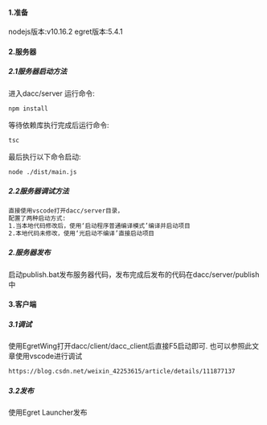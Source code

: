#### 1.准备
nodejs版本:v10.16.2
egret版本:5.4.1
#### 2.服务器
##### 2.1服务器启动方法
进入dacc/server     运行命令:
```sh
npm install 
```
等待依赖库执行完成后运行命令: 
```sh
tsc
```
最后执行以下命令启动:
```sh
node ./dist/main.js
```
##### 2.2服务器调试方法
```sh
直接使用vscode打开dacc/server目录，
配置了两种启动方式:
1.当本地代码修改后，使用‘启动程序普通编译模式’编译并启动项目
2.本地代码未修改，使用‘光启动不编译’直接启动项目
```
##### 2.服务器发布
启动publish.bat发布服务器代码，发布完成后发布的代码在dacc/server/publish中
#### 3.客户端
##### 3.1调试
使用EgretWing打开dacc/client/dacc_client后直接F5启动即可.
也可以参照此文章使用vscode进行调试
```sh
https://blog.csdn.net/weixin_42253615/article/details/111877137
```
##### 3.2发布
使用Egret Launcher发布
